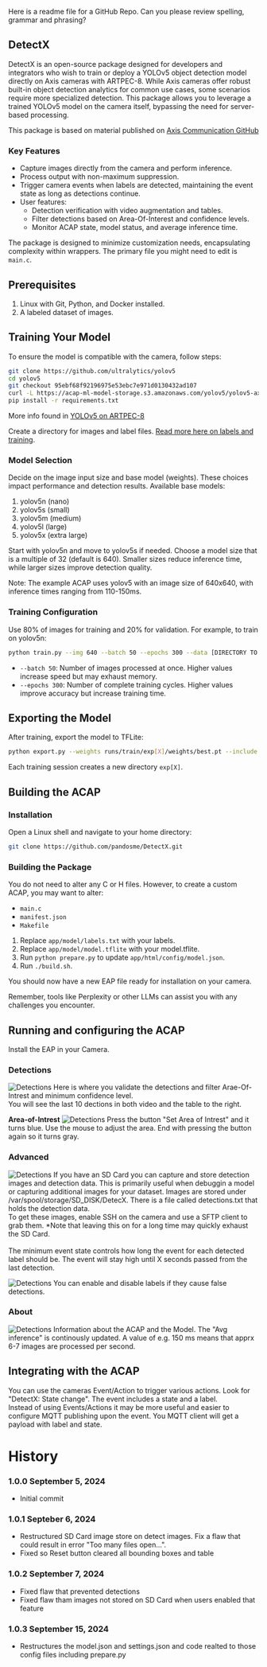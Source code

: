 Here is a readme file for a GitHub Repo.  Can you please review spelling, grammar and phrasing?

## DetectX

DetectX is an open-source package designed for developers and integrators who wish to train or deploy a YOLOv5 object detection model directly on Axis cameras with ARTPEC-8. While Axis cameras offer robust built-in object detection analytics for common use cases, some scenarios require more specialized detection. This package allows you to leverage a trained YOLOv5 model on the camera itself, bypassing the need for server-based processing.

This package is based on material published on [Axis Communication GitHub](https://github.com/AxisCommunications/acap-native-sdk-examples)

### Key Features

- Capture images directly from the camera and perform inference.
- Process output with non-maximum suppression.
- Trigger camera events when labels are detected, maintaining the event state as long as detections continue.
- User features:
  - Detection verification with video augmentation and tables.
  - Filter detections based on Area-Of-Interest and confidence levels.
  - Monitor ACAP state, model status, and average inference time.

The package is designed to minimize customization needs, encapsulating complexity within wrappers. The primary file you might need to edit is `main.c`.

## Prerequisites

1. Linux with Git, Python, and Docker installed.
2. A labeled dataset of images.

## Training Your Model

To ensure the model is compatible with the camera, follow steps:

```bash
git clone https://github.com/ultralytics/yolov5
cd yolov5
git checkout 95ebf68f92196975e53ebc7e971d0130432ad107
curl -L https://acap-ml-model-storage.s3.amazonaws.com/yolov5/yolov5-axis-A8.patch | git apply
pip install -r requirements.txt
```

More info found in [YOLOv5 on ARTPEC-8](https://github.com/AxisCommunications/axis-model-zoo/blob/main/docs/yolov5-on-artpec8.md)

Create a directory for images and label files.
[Read more here on labels and training](https://docs.ultralytics.com/yolov5/tutorials/train_custom_data/).


### Model Selection

Decide on the image input size and base model (weights). These choices impact performance and detection results. Available base models:

1. yolov5n (nano)
2. yolov5s (small)
3. yolov5m (medium)
4. yolov5l (large)
5. yolov5x (extra large)

Start with yolov5n and move to yolov5s if needed. Choose a model size that is a multiple of 32 (default is 640). Smaller sizes reduce inference time, while larger sizes improve detection quality.

Note: The example ACAP uses yolov5 with an image size of 640x640, with inference times ranging from 110-150ms.

### Training Configuration

Use 80% of images for training and 20% for validation. For example, to train on yolov5n:

```bash
python train.py --img 640 --batch 50 --epochs 300 --data [DIRECTORY TO YOUR DATASET]/data.yaml --weights yolov5n.pt --cfg yolov5n.yaml
```

- `--batch 50`: Number of images processed at once. Higher values increase speed but may exhaust memory.
- `--epochs 300`: Number of complete training cycles. Higher values improve accuracy but increase training time.

## Exporting the Model

After training, export the model to TFLite:

```bash
python export.py --weights runs/train/exp[X]/weights/best.pt --include tflite --int8 --per-tensor --img-size 640
```

Each training session creates a new directory `exp[X]`.

## Building the ACAP

### Installation

Open a Linux shell and navigate to your home directory:

```bash
git clone https://github.com/pandosme/DetectX.git
```

### Building the Package

You do not need to alter any C or H files. However, to create a custom ACAP, you may want to alter:

- `main.c`
- `manifest.json`
- `Makefile`

1. Replace `app/model/labels.txt` with your labels.
2. Replace `app/model/model.tflite` with your model.tflite.
3. Run `python prepare.py` to update `app/html/config/model.json`.
4. Run `./build.sh`.

You should now have a new EAP file ready for installation on your camera.

Remember, tools like Perplexity or other LLMs can assist you with any challenges you encounter.


## Running and configuring the ACAP
Install the EAP in your Camera.

### Detections
![Detections](pictures/detections.png)
Here is where you validate the detections and filter Arae-Of-Intrest and minimum confidence level.  
You will see the last 10 dections in both video and the table to the right.  

**Area-of-Intrest**
![Detections](pictures/aoi.png)
Press the button "Set Area of Intrest" and it turns blue.  Use the mouse to adjust the area.  End with pressing the button again so it turns gray.  

### Advanced
![Detections](pictures/settings.png)
If you have an SD Card you can capture and store detection images and detection data.  This is primarily useful when debuggin a model or capturing additional images for your dataset.
Images are stored under /var/spool/storage/SD_DISK/DetecX.  There is a file called detections.txt that holds the detection data.  
To get these images, enable SSH on the camera and use a SFTP client to grab them.
*Note that leaving this on for a long time may quickly exhaust the SD Card.  
<br>
The minimum event state controls how long the event for each detected label should be.  The event will stay high until X seconds passed from the last detection.

![Detections](pictures/labels.png)
You can enable and disable labels if they cause false detections.

### About
![Detections](pictures/about.png)
Information about the ACAP and the Model.  The "Avg inference" is continously updated.  A value of e.g. 150 ms means that apprx 6-7 images are processed per second.

## Integrating with the ACAP
You can use the cameras Event/Action to trigger various actions.  Look for "DetectX: State change".  The event includes a state and a label.  
Instead of using Events/Actions it may be more useful and easier to configure MQTT publishing upon the event.  You MQTT client will get a payload with label and state.

# History

### 1.0.0	September 5, 2024
- Initial commit

### 1.0.1	Septeber 6, 2024
- Restructured SD Card image store on detect images. Fix a flaw that could result in error "Too many files open...".
- Fixed so Reset button cleared all bounding boxes and table

### 1.0.2	September 7, 2024
- Fixed flaw that prevented detections
- Fixed flaw tham images not stored on SD Card when users enabled that feature

### 1.0.3	September 15, 2024
- Restructures the model.json and settings.json and code realted to those config files including prepare.py

